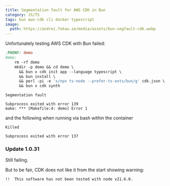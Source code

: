 ```yaml
---
title: Segmentation fault for AWS CDK in Bun
category: JS/TS
tags: bun aws-cdk cli docker typescript
image:
  path: https://andrei.fokau.se/media/assets/bun-segfault-cdk.webp
---
```


Unfortunately testing AWS CDK with Bun failed: 

```makefile
.PHONY: demo
demo:
	rm -rf demo
	mkdir -p demo && cd demo \
	  && bun x cdk init app --language typescript \
	  && bun install \
	  && perl -pi -e 's/npx ts-node --prefer-ts-exts/bun/g' cdk.json \
	  && bun x cdk synth
```

```
Segmentation fault

Subprocess exited with error 139
make: *** [Makefile:4: demo] Error 1
```

and the following when running via bash within the container

```
Killed

Subprocess exited with error 137
```

### Update 1.0.31
Still failing.

But to be fair, CDK does not like it from the start showing warning:
```
!!  This software has not been tested with node v21.6.0.
```
